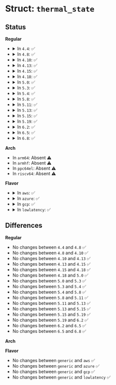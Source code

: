 # Struct: <code>thermal_state</code>

## Status
<b>Regular</b>
<ul>
<li>
<details>
<summary>In <code>4.4</code>: ✅</summary>

```c
struct thermal_state {
    struct _thermal_state core_throttle;
    struct _thermal_state core_power_limit;
    struct _thermal_state package_throttle;
    struct _thermal_state package_power_limit;
    struct _thermal_state core_thresh0;
    struct _thermal_state core_thresh1;
    struct _thermal_state pkg_thresh0;
    struct _thermal_state pkg_thresh1;
};
```
</details>
</li>
<li>
<details>
<summary>In <code>4.8</code>: ✅</summary>

```c
struct thermal_state {
    struct _thermal_state core_throttle;
    struct _thermal_state core_power_limit;
    struct _thermal_state package_throttle;
    struct _thermal_state package_power_limit;
    struct _thermal_state core_thresh0;
    struct _thermal_state core_thresh1;
    struct _thermal_state pkg_thresh0;
    struct _thermal_state pkg_thresh1;
};
```
</details>
</li>
<li>
<details>
<summary>In <code>4.10</code>: ✅</summary>

```c
struct thermal_state {
    struct _thermal_state core_throttle;
    struct _thermal_state core_power_limit;
    struct _thermal_state package_throttle;
    struct _thermal_state package_power_limit;
    struct _thermal_state core_thresh0;
    struct _thermal_state core_thresh1;
    struct _thermal_state pkg_thresh0;
    struct _thermal_state pkg_thresh1;
};
```
</details>
</li>
<li>
<details>
<summary>In <code>4.13</code>: ✅</summary>

```c
struct thermal_state {
    struct _thermal_state core_throttle;
    struct _thermal_state core_power_limit;
    struct _thermal_state package_throttle;
    struct _thermal_state package_power_limit;
    struct _thermal_state core_thresh0;
    struct _thermal_state core_thresh1;
    struct _thermal_state pkg_thresh0;
    struct _thermal_state pkg_thresh1;
};
```
</details>
</li>
<li>
<details>
<summary>In <code>4.15</code>: ✅</summary>

```c
struct thermal_state {
    struct _thermal_state core_throttle;
    struct _thermal_state core_power_limit;
    struct _thermal_state package_throttle;
    struct _thermal_state package_power_limit;
    struct _thermal_state core_thresh0;
    struct _thermal_state core_thresh1;
    struct _thermal_state pkg_thresh0;
    struct _thermal_state pkg_thresh1;
};
```
</details>
</li>
<li>
<details>
<summary>In <code>4.18</code>: ✅</summary>

```c
struct thermal_state {
    struct _thermal_state core_throttle;
    struct _thermal_state core_power_limit;
    struct _thermal_state package_throttle;
    struct _thermal_state package_power_limit;
    struct _thermal_state core_thresh0;
    struct _thermal_state core_thresh1;
    struct _thermal_state pkg_thresh0;
    struct _thermal_state pkg_thresh1;
};
```
</details>
</li>
<li>
<details>
<summary>In <code>5.0</code>: ✅</summary>

```c
struct thermal_state {
    struct _thermal_state core_throttle;
    struct _thermal_state core_power_limit;
    struct _thermal_state package_throttle;
    struct _thermal_state package_power_limit;
    struct _thermal_state core_thresh0;
    struct _thermal_state core_thresh1;
    struct _thermal_state pkg_thresh0;
    struct _thermal_state pkg_thresh1;
};
```
</details>
</li>
<li>
<details>
<summary>In <code>5.3</code>: ✅</summary>

```c
struct thermal_state {
    struct _thermal_state core_throttle;
    struct _thermal_state core_power_limit;
    struct _thermal_state package_throttle;
    struct _thermal_state package_power_limit;
    struct _thermal_state core_thresh0;
    struct _thermal_state core_thresh1;
    struct _thermal_state pkg_thresh0;
    struct _thermal_state pkg_thresh1;
};
```
</details>
</li>
<li>
<details>
<summary>In <code>5.4</code>: ✅</summary>

```c
struct thermal_state {
    struct _thermal_state core_throttle;
    struct _thermal_state core_power_limit;
    struct _thermal_state package_throttle;
    struct _thermal_state package_power_limit;
    struct _thermal_state core_thresh0;
    struct _thermal_state core_thresh1;
    struct _thermal_state pkg_thresh0;
    struct _thermal_state pkg_thresh1;
};
```
</details>
</li>
<li>
<details>
<summary>In <code>5.8</code>: ✅</summary>

```c
struct thermal_state {
    struct _thermal_state core_throttle;
    struct _thermal_state core_power_limit;
    struct _thermal_state package_throttle;
    struct _thermal_state package_power_limit;
    struct _thermal_state core_thresh0;
    struct _thermal_state core_thresh1;
    struct _thermal_state pkg_thresh0;
    struct _thermal_state pkg_thresh1;
};
```
</details>
</li>
<li>
<details>
<summary>In <code>5.11</code>: ✅</summary>

```c
struct thermal_state {
    struct _thermal_state core_throttle;
    struct _thermal_state core_power_limit;
    struct _thermal_state package_throttle;
    struct _thermal_state package_power_limit;
    struct _thermal_state core_thresh0;
    struct _thermal_state core_thresh1;
    struct _thermal_state pkg_thresh0;
    struct _thermal_state pkg_thresh1;
};
```
</details>
</li>
<li>
<details>
<summary>In <code>5.13</code>: ✅</summary>

```c
struct thermal_state {
    struct _thermal_state core_throttle;
    struct _thermal_state core_power_limit;
    struct _thermal_state package_throttle;
    struct _thermal_state package_power_limit;
    struct _thermal_state core_thresh0;
    struct _thermal_state core_thresh1;
    struct _thermal_state pkg_thresh0;
    struct _thermal_state pkg_thresh1;
};
```
</details>
</li>
<li>
<details>
<summary>In <code>5.15</code>: ✅</summary>

```c
struct thermal_state {
    struct _thermal_state core_throttle;
    struct _thermal_state core_power_limit;
    struct _thermal_state package_throttle;
    struct _thermal_state package_power_limit;
    struct _thermal_state core_thresh0;
    struct _thermal_state core_thresh1;
    struct _thermal_state pkg_thresh0;
    struct _thermal_state pkg_thresh1;
};
```
</details>
</li>
<li>
<details>
<summary>In <code>5.19</code>: ✅</summary>

```c
struct thermal_state {
    struct _thermal_state core_throttle;
    struct _thermal_state core_power_limit;
    struct _thermal_state package_throttle;
    struct _thermal_state package_power_limit;
    struct _thermal_state core_thresh0;
    struct _thermal_state core_thresh1;
    struct _thermal_state pkg_thresh0;
    struct _thermal_state pkg_thresh1;
};
```
</details>
</li>
<li>
<details>
<summary>In <code>6.2</code>: ✅</summary>

```c
struct thermal_state {
    struct _thermal_state core_throttle;
    struct _thermal_state core_power_limit;
    struct _thermal_state package_throttle;
    struct _thermal_state package_power_limit;
    struct _thermal_state core_thresh0;
    struct _thermal_state core_thresh1;
    struct _thermal_state pkg_thresh0;
    struct _thermal_state pkg_thresh1;
};
```
</details>
</li>
<li>
<details>
<summary>In <code>6.5</code>: ✅</summary>

```c
struct thermal_state {
    struct _thermal_state core_throttle;
    struct _thermal_state core_power_limit;
    struct _thermal_state package_throttle;
    struct _thermal_state package_power_limit;
    struct _thermal_state core_thresh0;
    struct _thermal_state core_thresh1;
    struct _thermal_state pkg_thresh0;
    struct _thermal_state pkg_thresh1;
};
```
</details>
</li>
<li>
<details>
<summary>In <code>6.8</code>: ✅</summary>

```c
struct thermal_state {
    struct _thermal_state core_throttle;
    struct _thermal_state core_power_limit;
    struct _thermal_state package_throttle;
    struct _thermal_state package_power_limit;
    struct _thermal_state core_thresh0;
    struct _thermal_state core_thresh1;
    struct _thermal_state pkg_thresh0;
    struct _thermal_state pkg_thresh1;
};
```
</details>
</li>
</ul>
<b>Arch</b>
<ul>
<li>
In <code>arm64</code>: Absent ⚠️
</li>
<li>
In <code>armhf</code>: Absent ⚠️
</li>
<li>
In <code>ppc64el</code>: Absent ⚠️
</li>
<li>
In <code>riscv64</code>: Absent ⚠️
</li>
</ul>
<b>Flavor</b>
<ul>
<li>
<details>
<summary>In <code>aws</code>: ✅</summary>

```c
struct thermal_state {
    struct _thermal_state core_throttle;
    struct _thermal_state core_power_limit;
    struct _thermal_state package_throttle;
    struct _thermal_state package_power_limit;
    struct _thermal_state core_thresh0;
    struct _thermal_state core_thresh1;
    struct _thermal_state pkg_thresh0;
    struct _thermal_state pkg_thresh1;
};
```
</details>
</li>
<li>
<details>
<summary>In <code>azure</code>: ✅</summary>

```c
struct thermal_state {
    struct _thermal_state core_throttle;
    struct _thermal_state core_power_limit;
    struct _thermal_state package_throttle;
    struct _thermal_state package_power_limit;
    struct _thermal_state core_thresh0;
    struct _thermal_state core_thresh1;
    struct _thermal_state pkg_thresh0;
    struct _thermal_state pkg_thresh1;
};
```
</details>
</li>
<li>
<details>
<summary>In <code>gcp</code>: ✅</summary>

```c
struct thermal_state {
    struct _thermal_state core_throttle;
    struct _thermal_state core_power_limit;
    struct _thermal_state package_throttle;
    struct _thermal_state package_power_limit;
    struct _thermal_state core_thresh0;
    struct _thermal_state core_thresh1;
    struct _thermal_state pkg_thresh0;
    struct _thermal_state pkg_thresh1;
};
```
</details>
</li>
<li>
<details>
<summary>In <code>lowlatency</code>: ✅</summary>

```c
struct thermal_state {
    struct _thermal_state core_throttle;
    struct _thermal_state core_power_limit;
    struct _thermal_state package_throttle;
    struct _thermal_state package_power_limit;
    struct _thermal_state core_thresh0;
    struct _thermal_state core_thresh1;
    struct _thermal_state pkg_thresh0;
    struct _thermal_state pkg_thresh1;
};
```
</details>
</li>
</ul>

## Differences
<b>Regular</b>
<ul>
<li>
No changes between <code>4.4</code> and <code>4.8</code> ✅
</li>
<li>
No changes between <code>4.8</code> and <code>4.10</code> ✅
</li>
<li>
No changes between <code>4.10</code> and <code>4.13</code> ✅
</li>
<li>
No changes between <code>4.13</code> and <code>4.15</code> ✅
</li>
<li>
No changes between <code>4.15</code> and <code>4.18</code> ✅
</li>
<li>
No changes between <code>4.18</code> and <code>5.0</code> ✅
</li>
<li>
No changes between <code>5.0</code> and <code>5.3</code> ✅
</li>
<li>
No changes between <code>5.3</code> and <code>5.4</code> ✅
</li>
<li>
No changes between <code>5.4</code> and <code>5.8</code> ✅
</li>
<li>
No changes between <code>5.8</code> and <code>5.11</code> ✅
</li>
<li>
No changes between <code>5.11</code> and <code>5.13</code> ✅
</li>
<li>
No changes between <code>5.13</code> and <code>5.15</code> ✅
</li>
<li>
No changes between <code>5.15</code> and <code>5.19</code> ✅
</li>
<li>
No changes between <code>5.19</code> and <code>6.2</code> ✅
</li>
<li>
No changes between <code>6.2</code> and <code>6.5</code> ✅
</li>
<li>
No changes between <code>6.5</code> and <code>6.8</code> ✅
</li>
</ul>
<b>Arch</b>
<ul>
</ul>
<b>Flavor</b>
<ul>
<li>
No changes between <code>generic</code> and <code>aws</code> ✅
</li>
<li>
No changes between <code>generic</code> and <code>azure</code> ✅
</li>
<li>
No changes between <code>generic</code> and <code>gcp</code> ✅
</li>
<li>
No changes between <code>generic</code> and <code>lowlatency</code> ✅
</li>
</ul>
